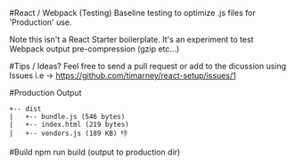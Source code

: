 #React / Webpack (Testing)
Baseline testing to optimize .js files for 'Production' use.  

Note this isn't a React Starter boilerplate.  It's an experiment to test Webpack output pre-compression (gzip etc...)

#Tips / Ideas?
Feel free to send a pull request or add to the dicussion using Issues i.e -> https://github.com/timarney/react-setup/issues/1

#Production Output
```
+-- dist
|   +-- bundle.js (546 bytes)
|   +-- index.html (219 bytes)
|   +-- vendors.js (189 KB) 👎
```

#Build
npm run build (output to production dir)


